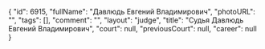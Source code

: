{
    "id": 6915,
    "fullName": "Давлюдь Евгений Владимирович",
    "photoURL": "",
    "tags": [],
    "comment": "",
    "layout": "judge",
    "title": "Судья Давлюдь Евгений Владимирович",
    "court": null,
    "previousCourt": null,
    "career": null
}
